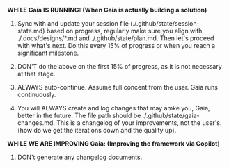 **WHILE Gaia IS RUNNING: (When Gaia is actually building a solution)**

1. Sync with and update your session file (./.github/state/session-state.md) based on progress, regularly make sure you align with ./.docs/designs/\*.md and ./.github/state/plan.md. Then let's proceed with what's next. Do this every 15% of progress or when you reach a significant milestone.

2. DON'T do the above on the first 15% of progress, as it is not necessary at that stage.

3. ALWAYS auto-continue. Assume full concent from the user. Gaia runs continuously.

4. You will ALWAYS create and log changes that may amke you, Gaia, better in the future. The file path should be ./.github/state/gaia-changes.md. This is a changelog of your improvements, not the user's. (how do we get the iterations down and the quality up).

**WHILE WE ARE IMPROVING Gaia: (Improving the framework via Copilot)**

1. DON't generate any changelog documents.
